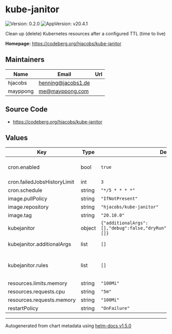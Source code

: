 # kube-janitor

![Version: 0.2.0](https://img.shields.io/badge/Version-0.2.0-informational?style=flat-square) ![AppVersion: v20.4.1](https://img.shields.io/badge/AppVersion-v20.4.1-informational?style=flat-square)

Clean up (delete) Kubernetes resources after a configured TTL (time to live)

**Homepage:** <https://codeberg.org/hjacobs/kube-janitor>

## Maintainers

| Name | Email | Url |
| ---- | ------ | --- |
| hjacobs | henning@jacobs1.de |  |
| mayppong | me@mayppong.com |  |

## Source Code

* <https://codeberg.org/hjacobs/kube-janitor>

## Values

| Key | Type | Default | Description |
|-----|------|---------|-------------|
| cron.enabled | bool | `true` | When enabled is set to false, a deployment will be used instead of a cron job. |
| cron.failedJobsHistoryLimit | int | `3` |  |
| cron.schedule | string | `"*/5 * * * *"` |  |
| image.pullPolicy | string | `"IfNotPresent"` |  |
| image.repository | string | `"hjacobs/kube-janitor"` | Image to use for deploying |
| image.tag | string | `"20.10.0"` |  |
| kubejanitor | object | `{"additionalArgs":[],"debug":false,"dryRun":false,"once":true,"rules":[]}` | Kube-janitor configuration |
| kubejanitor.additionalArgs | list | `[]` | Additional arguments to pass to the command |
| kubejanitor.rules | list | `[]` | example rules configuration to set TTL for arbitrary objects see https://codeberg.org/hjacobs/kube-janitor for details |
| resources.limits.memory | string | `"100Mi"` |  |
| resources.requests.cpu | string | `"5m"` |  |
| resources.requests.memory | string | `"100Mi"` |  |
| restartPolicy | string | `"OnFailure"` |  |

----------------------------------------------
Autogenerated from chart metadata using [helm-docs v1.5.0](https://github.com/norwoodj/helm-docs/releases/v1.5.0)
